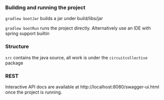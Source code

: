 ### Building and running the project
`gradlew bootJar` builds a jar under build/libs/jar

`gradlew bootRun` runs the project directly. Alternatively use an IDE with spring support builtin

### Structure
`src` contains the java source, all work is under the `circuitcollective` package


### REST
Interactive API docs are available at http://localhost:8080/swagger-ui.html once the project is running.